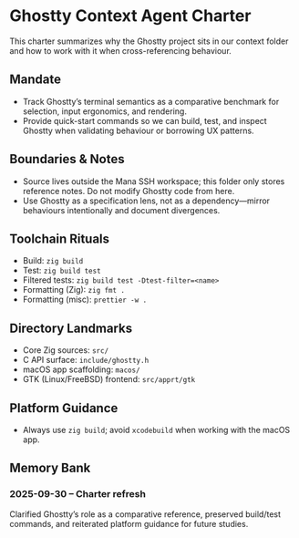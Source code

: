 # Ghostty Context Agent Charter

This charter summarizes why the Ghostty project sits in our context folder and how to work with it when cross-referencing behaviour.

## Mandate
- Track Ghostty’s terminal semantics as a comparative benchmark for selection, input ergonomics, and rendering.
- Provide quick-start commands so we can build, test, and inspect Ghostty when validating behaviour or borrowing UX patterns.

## Boundaries & Notes
- Source lives outside the Mana SSH workspace; this folder only stores reference notes. Do not modify Ghostty code from here.
- Use Ghostty as a specification lens, not as a dependency—mirror behaviours intentionally and document divergences.

## Toolchain Rituals
- Build: `zig build`
- Test: `zig build test`
- Filtered tests: `zig build test -Dtest-filter=<name>`
- Formatting (Zig): `zig fmt .`
- Formatting (misc): `prettier -w .`

## Directory Landmarks
- Core Zig sources: `src/`
- C API surface: `include/ghostty.h`
- macOS app scaffolding: `macos/`
- GTK (Linux/FreeBSD) frontend: `src/apprt/gtk`

## Platform Guidance
- Always use `zig build`; avoid `xcodebuild` when working with the macOS app.

## Memory Bank
### 2025-09-30 – Charter refresh
Clarified Ghostty’s role as a comparative reference, preserved build/test commands, and reiterated platform guidance for future studies.

